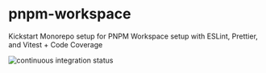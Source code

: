 # pnpm-workspace
Kickstart Monorepo setup for PNPM Workspace setup with ESLint, Prettier, and Vitest + Code Coverage  

![continuous integration status](https://github.com/jalepi/pnpm-workspace/actions/workflows/ci.yml/badge.svg)
